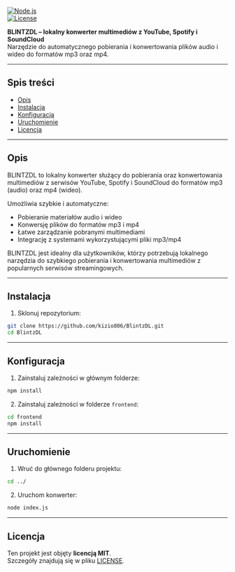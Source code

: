 [![Node.js](https://img.shields.io/badge/Node.js-18.x-green?logo=node.js)](https://nodejs.org)  
[![License](https://img.shields.io/badge/license-MIT-lightgrey)](LICENSE)

**BLINTZDL – lokalny konwerter multimediów z YouTube, Spotify i SoundCloud**  
Narzędzie do automatycznego pobierania i konwertowania plików audio i wideo do formatów mp3 oraz mp4.

---

## Spis treści

- [Opis](#opis)  
- [Instalacja](#instalacja)  
- [Konfiguracja](#konfiguracja)  
- [Uruchomienie](#uruchomienie)  
- [Licencja](#licencja)  

---

## Opis

BLINTZDL to lokalny konwerter służący do pobierania oraz konwertowania multimediów z serwisów YouTube, Spotify i SoundCloud do formatów mp3 (audio) oraz mp4 (wideo).

Umożliwia szybkie i automatyczne:  
- Pobieranie materiałów audio i wideo  
- Konwersję plików do formatów mp3 i mp4  
- Łatwe zarządzanie pobranymi multimediami  
- Integrację z systemami wykorzystującymi pliki mp3/mp4

BLINTZDL jest idealny dla użytkowników, którzy potrzebują lokalnego narzędzia do szybkiego pobierania i konwertowania multimediów z popularnych serwisów streamingowych.

---

## Instalacja

1. Sklonuj repozytorium:  
```bash
git clone https://github.com/kizio806/BlintzDL.git
cd BlintzDL
```

---

## Konfiguracja

1. Zainstaluj zależności w głównym folderze:
```bash
npm install
```
2. Zainstaluj zależności w folderze ``frontend``:
```bash
cd frontend
npm install
```

---

## Uruchomienie
1. Wruć do głównego folderu projektu:
```bash
cd ../
```
2. Uruchom konwerter:
```bash
node index.js
```

---

## Licencja

Ten projekt jest objęty **licencją MIT**.   
Szczegóły znajdują się w pliku [LICENSE](./LICENSE).


